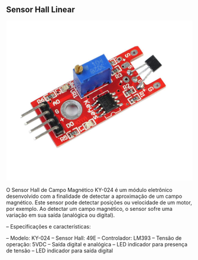 ## Sensor Hall Linear

![alt text](img/1.png)

O Sensor Hall de Campo Magnético KY-024 é um módulo eletrônico desenvolvido com a finalidade de detectar a aproximação de um campo magnético. Este sensor pode detectar posições ou velocidade de um motor, por exemplo. Ao detectar um campo magnético, o sensor sofre uma variação em sua saída (analógica ou digital).

– Especificações e características:

– Modelo: KY-024
– Sensor Hall: 49E
– Controlador: LM393
– Tensão de operação: 5VDC
– Saída digital e analógica
– LED indicador para presença de tensão
– LED indicador para saída digital
